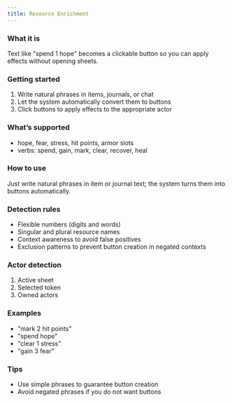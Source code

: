 ```yaml
---
title: Resource Enrichment
---
```


### What it is

Text like "spend 1 hope" becomes a clickable button so you can apply effects without opening sheets.

### Getting started

1. Write natural phrases in items, journals, or chat
2. Let the system automatically convert them to buttons
3. Click buttons to apply effects to the appropriate actor

### What’s supported

- hope, fear, stress, hit points, armor slots
- verbs: spend, gain, mark, clear, recover, heal

### How to use

Just write natural phrases in item or journal text; the system turns them into buttons automatically.

### Detection rules

- Flexible numbers (digits and words)
- Singular and plural resource names
- Context awareness to avoid false positives
- Exclusion patterns to prevent button creation in negated contexts

### Actor detection

1. Active sheet
2. Selected token
3. Owned actors

### Examples

- "mark 2 hit points"
- "spend hope"
- "clear 1 stress"
- "gain 3 fear"

### Tips

- Use simple phrases to guarantee button creation
- Avoid negated phrases if you do not want buttons
